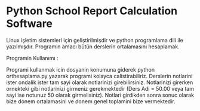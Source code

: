 # Python School Report Calculation Software

Linux işletim sistemleri için geliştirilmişdir ve python programlama dili ile yazılmışdır. Programın amacı bütün derslerin ortalamasını hesaplamak.

Programin Kullanımı : 

Programi kullanmak icin dosyanin konumuna giderek python orthesaplama.py yazarak programi kolayca calistirabiliriz. Derslerin notlarini ister ondalik ister tam sayi olarak notlarinizi girebilirsiniz. Notlarinizi girerken ornekteki gibi notlarinizi girmeniz gerekmektedir (Ders Adi = 50.00 veya tam sayi ise notunuz 50 olarak girmelisiniz). Notlari girdikden sonra sonuc olarak bize donem ortalamasini ve donem genel toplamini bize vermektedir.
